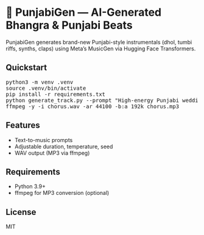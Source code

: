 # 🎵 PunjabiGen — AI-Generated Bhangra & Punjabi Beats

PunjabiGen generates brand-new Punjabi-style instrumentals (dhol, tumbi riffs, synths, claps) using Meta’s MusicGen via Hugging Face Transformers.

## Quickstart

<pre>
python3 -m venv .venv
source .venv/bin/activate
pip install -r requirements.txt
python generate_track.py --prompt "High-energy Punjabi wedding bhangra with loud dhol, tumbi riffs, bright synth, claps, 132 BPM" --seconds 30 --temp 1.2 --seed 123 --wav_out chorus.wav
ffmpeg -y -i chorus.wav -ar 44100 -b:a 192k chorus.mp3
</pre>

## Features
- Text-to-music prompts
- Adjustable duration, temperature, seed
- WAV output (MP3 via ffmpeg)

## Requirements
- Python 3.9+
- ffmpeg for MP3 conversion (optional)

## License
MIT

